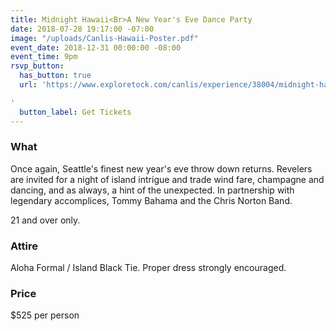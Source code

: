 ```yaml
---
title: Midnight Hawaii<Br>A New Year's Eve Dance Party
date: 2018-07-28 19:17:00 -07:00
image: "/uploads/Canlis-Hawaii-Poster.pdf"
event_date: 2018-12-31 00:00:00 -08:00
event_time: 9pm
rsvp_button:
  has_button: true
  url: 'https://www.exploretock.com/canlis/experience/38004/midnight-hawaii-a-canlis-new-year%27s-eve-party

'
  button_label: Get Tickets
---
```


### What

Once again, Seattle's finest new year's eve throw down returns. Revelers are invited for a night of island intrigue and trade wind fare, champagne and dancing, and as always, a hint of the unexpected. In partnership with legendary accomplices, Tommy Bahama and the Chris Norton Band.

21 and over only.

### Attire

Aloha Formal / Island Black Tie. Proper dress strongly encouraged.

### Price

$525 per person

